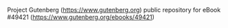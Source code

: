 Project Gutenberg (https://www.gutenberg.org) public repository for eBook #49421 (https://www.gutenberg.org/ebooks/49421)
